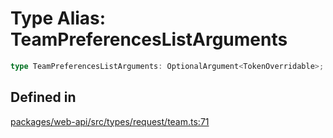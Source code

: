 # Type Alias: TeamPreferencesListArguments

```ts
type TeamPreferencesListArguments: OptionalArgument<TokenOverridable>;
```

## Defined in

[packages/web-api/src/types/request/team.ts:71](https://github.com/slackapi/node-slack-sdk/blob/7b348598b763c2b7545d1042b5f0429775cfa62c/packages/web-api/src/types/request/team.ts#L71)
